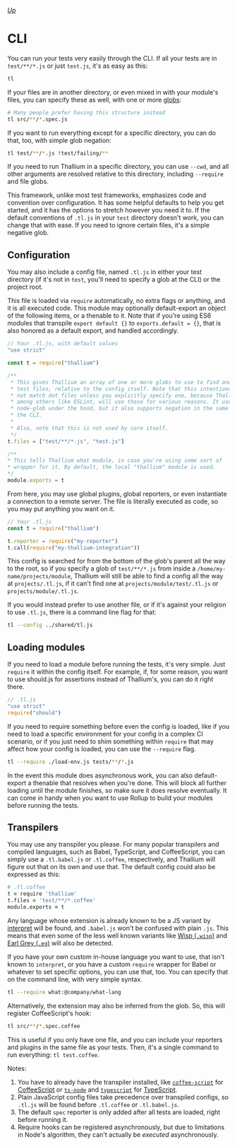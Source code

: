 *[Up](./README.md)*

# CLI

You can run your tests very easily through the CLI. If all your tests are in `test/**/*.js` or just `test.js`, it's as easy as this:

```sh
tl
```

If your files are in another directory, or even mixed in with your module's files, you can specify these as well, with one or more [globs](http://npm.im/glob):

```sh
# Many people prefer having this structure instead
tl src/**/*.spec.js
```

If you want to run everything except for a specific directory, you can do that, too, with simple glob negation:

```sh
tl test/**/*.js !test/failing/**
```

If you need to run Thallium in a specific directory, you can use `--cwd`, and all other arguments are resolved relative to this directory, including `--require` and file globs.

This framework, unlike most test frameworks, emphasizes code and convention over configuration. It has some helpful defaults to help you get started, and it has the options to stretch however you need it to. If the default conventions of `.tl.js` in your `test` directory doesn't work, you can change that with ease. If you need to ignore certain files, it's a simple negative glob.

## Configuration

You may also include a config file, named `.tl.js` in either your test directory (if it's not in `test`, you'll need to specify a glob at the CLI) or the project root.

This file is loaded via `require` automatically, no extra flags or anything, and it is all executed code. This module may optionally default-export an object of the following items, or a thenable to it. Note that if you're using ES6 modules that transpile `export default {}` to `exports.default = {}`, that is also honored as a default export, and handled accordingly.

```js
// Your .tl.js, with default values
"use strict"

const t = require("thallium")

/**
 * This gives Thallium an array of one or more globs to use to find and load
 * test files, relative to the config itself. Note that this intentionally does
 * not match dot files unless you explicitly specify one, because Thallium,
 * among others like ESLint, will use those for various reasons. It uses
 * node-glob under the hood, but it also supports negation in the same way as
 * the CLI.
 *
 * Also, note that this is not used by core itself.
 */
t.files = ["test/**/*.js", "test.js"]

/**
* This tells Thallium what module, in case you're using some sort of
* wrapper for it. By default, the local "thallium" module is used.
*/
module.exports = t
```

From here, you may use global plugins, global reporters, or even instantiate a connection to a remote server. The file is literally executed as code, so you may put anything you want on it.

```js
// Your .tl.js
const t = require("thallium")

t.reporter = require("my-reporter")
t.call(require("my-thallium-integration"))
```

This config is searched for from the bottom of the glob's parent all the way to the root, so if you specify a glob of `test/**/*.js` from inside a `/home/my-name/projects/module`, Thallium will still be able to find a config all the way at `projects/.tl.js`, if it can't find one at `projects/module/test/.tl.js` or `projects/module/.tl.js`.

If you would instead prefer to use another file, or if it's against your religion to use `.tl.js`, there is a command line flag for that:

```sh
tl --config ../shared/tl.js
```

## Loading modules

If you need to load a module before running the tests, it's very simple. Just `require` it within the config itself. For example, if, for some reason, you want to use should.js for assertions instead of Thallium's, you can do it right there.

```js
// .tl.js
"use strict"
require("should")
```

If you need to require something before even the config is loaded, like if you need to load a specific environment for your config in a complex CI scenario, or if you just need to shim something within `require` that may affect how your config is loaded, you can use the `--require` flag.

```sh
tl --require ./load-env.js tests/**/*.js
```

In the event this module does asynchronous work, you can also default-export a thenable that resolves when you're done. This will block all further loading until the module finishes, so make sure it does resolve eventually. It can come in handy when you want to use Rollup to build your modules before running the tests.

## Transpilers

You may use any transpiler you please. For many popular transpilers and compiled languages, such as Babel, TypeScript, and CoffeeScript, you can simply use a `.tl.babel.js` or `.tl.coffee`, respectively, and Thallium will figure out that on its own and use that. The default config could also be expressed as this:

```coffee
# .tl.coffee
t = require 'thallium'
t.files = 'test/**/*.coffee'
module.exports = t
```

Any language whose extension is already known to be a JS variant by [interpret](http://npm.im/interpret) will be found, and `.babel.js` won't be confused with plain `.js`. This means that even some of the less well known variants like [Wisp (`.wisp`)](http://npm.im/wisp) and [Earl Grey (`.eg`)](https://npm.im/earlgrey) will also be detected.

If you have your own custom in-house language you want to use, that isn't known to `interpret`, or you have a custom `require` wrapper for Babel or whatever to set specific options, you can use that, too. You can specify that on the command line, with very simple syntax.

```sh
tl --require what:@company/what-lang
```

Alternatively, the extension may also be inferred from the glob. So, this will register CoffeeScript's hook:

```sh
tl src/**/*.spec.coffee
```

This is useful if you only have one file, and you can include your reporters and plugins in the same file as your tests. Then, it's a single command to run everything: `tl test.coffee`.

Notes:

1. You have to already have the transpiler installed, like [`coffee-script`](http://npm.im/coffee-script) for [CoffeeScript](https://coffeescript.org) or [`ts-node`](http://npm.im/ts-node) and [`typescript`](http://npm.im/typescript) for [TypeScript](https://typescriptlang.com).
2. Plain JavaScript config files take precedence over transpiled configs, so `.tl.js` will be found before `.tl.coffee` or `.tl.babel.js`.
3. The default `spec` reporter is only added after all tests are loaded, right before running it.
4. Require hooks can be registered asynchronously, but due to limitations in Node's algorithm, they can't actually be *executed* asynchronously.
